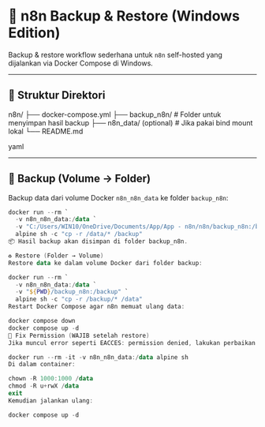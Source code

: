 # 🧠 n8n Backup & Restore (Windows Edition)

Backup & restore workflow sederhana untuk `n8n` self-hosted yang dijalankan via Docker Compose di Windows.

---

## 📁 Struktur Direktori

n8n/
├── docker-compose.yml
├── backup_n8n/ # Folder untuk menyimpan hasil backup
├── n8n_data/ (optional) # Jika pakai bind mount lokal
└── README.md

yaml

---

## 🔄 Backup (Volume → Folder)

Backup data dari volume Docker `n8n_n8n_data` ke folder `backup_n8n`:

```powershell
docker run --rm `
  -v n8n_n8n_data:/data `
  -v "C:/Users/WIN10/OneDrive/Documents/App/App - n8n/n8n/backup_n8n:/backup" `
  alpine sh -c "cp -r /data/* /backup"
📦 Hasil backup akan disimpan di folder backup_n8n.

♻️ Restore (Folder → Volume)
Restore data ke dalam volume Docker dari folder backup:

docker run --rm `
  -v n8n_n8n_data:/data `
  -v "${PWD}/backup_n8n:/backup" `
  alpine sh -c "cp -r /backup/* /data"
Restart Docker Compose agar n8n memuat ulang data:

docker compose down
docker compose up -d
🔐 Fix Permission (WAJIB setelah restore)
Jika muncul error seperti EACCES: permission denied, lakukan perbaikan permission:

docker run --rm -it -v n8n_n8n_data:/data alpine sh
Di dalam container:

chown -R 1000:1000 /data
chmod -R u+rwX /data
exit
Kemudian jalankan ulang:

docker compose up -d
